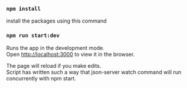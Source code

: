 ### `npm install`
install the packages using this command

### `npm run start:dev`

Runs the app in the development mode.<br />
Open [http://localhost:3000](http://localhost:3000) to view it in the browser.

The page will reload if you make edits.<br />
Script has written such a way that json-server watch command will run concurrently with npm start.